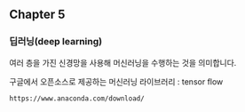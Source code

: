 ## Chapter 5

### 딥러닝(deep learning)

여러 층을 가진 신경망을 사용해 머신러닝을 수행하는 것을 의미합니다.



구글에서 오픈소스로 제공하는 머신러닝 라이브러리 : tensor flow

```
https://www.anaconda.com/download/


```

